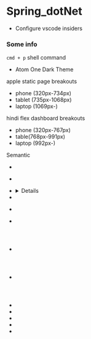 # Spring_dotNet
* Configure vscode insiders


### Some info
`cmd + p` shell command
* Atom One Dark Theme

apple static page breakouts
* phone (320px-734px)
* tablet (735px-1068px)
* laptop (1069px-)

hindi flex dashboard breakouts
* phone (320px-767px)
* table(768px-991px)
* laptop (992px-)

Semantic
* <article>
* <aside>
* <details>
* <figcaption>
* <figure>
* <footer>
* <header>
* <main>
* <mark>
* <nav>
* <section>
* <summary>
* <time>


